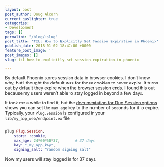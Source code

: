 ```yaml
---
layout: post
post_author: Doug Alcorn
current_gaslighter: true
categories:
- Development
tags: []
permalink: "/blog/:slug"
post_title: 'TIL: How to Explicitly Set Session Expiration in Phoenix'
publish_date: 2018-01-02 18:47:00 +0000
feature_post_image: ''
post_images: []
slug: til-how-to-explicitly-set-session-expiration-in-phoenix

---
```

By default Phoenix stores session data in browser cookies. I don’t know why, but I thought the default was for those cookies to never expire. It turns out by default they expire when the browser session ends. I found this out because my users weren’t able to stay logged in beyond a few days.


It took me a while to find it, but the [documentation for Plug.Session options](https://hexdocs.pm/plug/Plug.Session.html#module-options) shows you can set the `max_age` key to the number of seconds for it to expire. Typically, your `Plug.Session` is configured in your `lib/my_app_web/endpoint.ex` file:


```elixir

plug Plug.Session,
    store: :cookie,
    max_age: 24*60*60*37,       # 37 days
    key: "_my_app_key",
    signing_salt: "random signing salt"

```


Now my users will stay logged in for 37 days.

